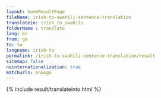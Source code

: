 ```yaml
---
layout: homeResultPage
fileName: irish-to-swahili-sentence-translation
translatein: irish_to_swahili
folderName : translate
lang: en
from: ga
to: sw
langname: irish-to
permalink: /irish-to-swahili-sentence-translation/result
sitemap: false
nointernationalization: true
matchurls: en&&ga
---
```

{% include result/translateinto.html %}

<script src="/js/result/translation.js" data-foldername="{{page.folderName}}" data-lang="{{page.lang}}"></script>
